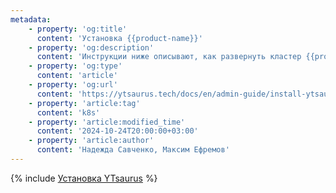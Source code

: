 ```yaml
---
metadata:
    - property: 'og:title'
      content: 'Установка {{product-name}}'
    - property: 'og:description'
      content: 'Инструкции ниже описывают, как развернуть кластер {{product-name}} в Kubernetes, используя оператор, а также как запустить {{product-name}} UI из helm-чарта.'
    - property: 'og:type'
      content: 'article'
    - property: 'og:url'
      content: 'https://ytsaurus.tech/docs/en/admin-guide/install-ytsaurus'
    - property: 'article:tag'
      content: 'k8s'
    - property: 'article:modified_time'
      content: '2024-10-24T20:00:00+03:00'
    - property: 'article:author'
      content: 'Надежда Савченко, Максим Ефремов'
---
```


{% include [Установка YTsaurus](../_includes/admin-guide/install-ytsaurus.md) %}
